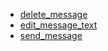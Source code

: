 *  [delete_message](./client/messages/delete_message)
*  [edit_message_text](./client/messages/edit_message_text)
*  [send_message](./client/messages/send_message)